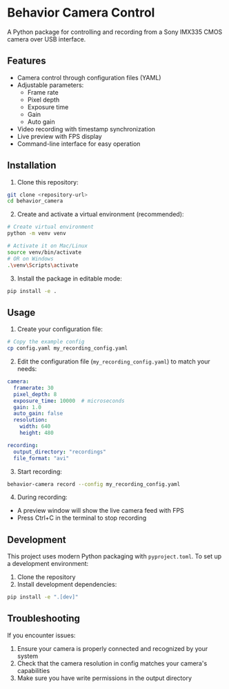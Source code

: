 # Behavior Camera Control

A Python package for controlling and recording from a Sony IMX335 CMOS camera over USB interface.

## Features

- Camera control through configuration files (YAML)
- Adjustable parameters:
  - Frame rate
  - Pixel depth
  - Exposure time
  - Gain
  - Auto gain
- Video recording with timestamp synchronization
- Live preview with FPS display
- Command-line interface for easy operation

## Installation

1. Clone this repository:

```bash
git clone <repository-url>
cd behavior_camera
```

2. Create and activate a virtual environment (recommended):

```bash
# Create virtual environment
python -m venv venv

# Activate it on Mac/Linux
source venv/bin/activate
# OR on Windows
.\venv\Scripts\activate
```

3. Install the package in editable mode:

```bash
pip install -e .
```

## Usage

1. Create your configuration file:

```bash
# Copy the example config
cp config.yaml my_recording_config.yaml
```

2. Edit the configuration file (`my_recording_config.yaml`) to match your needs:

```yaml
camera:
  framerate: 30
  pixel_depth: 8
  exposure_time: 10000  # microseconds
  gain: 1.0
  auto_gain: false
  resolution:
    width: 640
    height: 480

recording:
  output_directory: "recordings"
  file_format: "avi"
```

3. Start recording:

```bash
behavior-camera record --config my_recording_config.yaml
```

4. During recording:

- A preview window will show the live camera feed with FPS
- Press Ctrl+C in the terminal to stop recording

## Development

This project uses modern Python packaging with `pyproject.toml`. To set up a development environment:

1. Clone the repository
2. Install development dependencies:

```bash
pip install -e ".[dev]"
```

## Troubleshooting

If you encounter issues:

1. Ensure your camera is properly connected and recognized by your system
2. Check that the camera resolution in config matches your camera's capabilities
3. Make sure you have write permissions in the output directory
